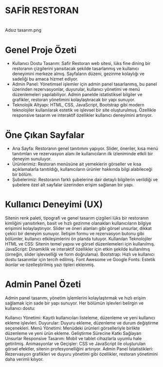 # SAFİR RESTORAN
#


Adsız tasarım.png
# Genel Proje Özeti
- Kullanıcı Dostu Tasarım: Safir Restoran web sitesi, lüks fine dining bir restoranın çizgilerini yansıtacak şekilde tasarlanmış ve kullanıcı deneyimini merkeze almış. Sayfaların düzeni, gezinme kolaylığı ve sadeliği bu amaca hizmet ediyor.
- Admin Panel: Yönetimsel işlemler için admin panel tasarlanmış, bu panel üzerinden rezervasyonlar, duyurular, kullanıcı yönetimi ve menü düzenlemeleri yapılabiliyor. Admin panelde istatistiksel bilgiler ve grafikler, restoran yönetimini kolaylaştıracak bir yapı sunuyor.
- Teknolojik Altyapı: HTML, CSS, JavaScript, Bootstrap gibi modern teknolojiler kullanılarak estetik ve işlevsel bir site oluşturulmuş. Özellikle responsive tasarım ve interaktif özellikler kullanıcı deneyimini artırıyor.

  
# Öne Çıkan Sayfalar
- Ana Sayfa: Restoranın genel tanıtımını yapıyor. Slider, öneriler, kısa menü tanıtımları ve rezervasyon alanı ile kullanıcıların ilk izleniminde etkili bir deneyim sunuluyor.
- Ürünlerimiz: Restoran menüsüne ait yemeklerin görseller ve kısa açıklamalarla tanıtıldığı, kullanıcıların ürünler hakkında bilgi alabileceği bir bölüm.
- Şubelerimiz: Restoranın farklı şubelerine dair detaylı bilgilerin verildiği ve şubelere özel alt sayfalar üzerinden erişim sağlanan bir yapı.

  
# Kullanıcı Deneyimi (UX)
Sitenin renk paleti, tipografi ve genel tasarım çizgileri lüks bir restoranın kimliğini yansıtırken, basit ve hızlı gezinme olanakları kullanıcıların bilgiye erişimini kolaylaştırıyor.
Slider ve öneri alanları gibi görsel unsurlar, dikkat çekici bir deneyim sunuyor.
İletişim formu ve rezervasyon butonu gibi bölümler, kullanıcı etkileşimlerini ön planda tutuyor.
Kullanılan Teknolojiler
HTML ve CSS: Sitenin temel yapısı ve görsel düzenlemeleri için kullanılmış.
JavaScript: Dinamiklik ve interaktif özellikler için etkin şekilde kullanılmış (örneğin, slider işlevselliği ve form doğrulama).
Bootstrap: Hızlı ve kullanıcı dostu tasarımlar için tercih edilmiş.
Font Awesome ve Google Fonts: Estetik ikonlar ve özelleştirilmiş yazı tipleri eklenmiş.

# Admin Panel Özeti
Admin panel tasarımı, yönetim işlemlerini kolaylaştırmak ve hızlı erişim sağlamak için sade bir yapı sunuyor. Her bölümün işlevleri belirgin ve kullanıcı dostu:

Kullanıcı Yönetimi: Kayıtlı kullanıcıları listeleme, düzenleme ve yeni kullanıcı ekleme işlevleri.
Duyurular: Duyuru ekleme, düzenleme ve durum değiştirme seçenekleri.
Menü Yönetimi: Menüdeki ürünleri görselleriyle birlikte düzenleme ve yeni ürün ekleme.
Geliştirme Sürecine Katkı Sağlayan Unsurlar
Responsive Tasarım: Mobil ve tablet cihazlarla uyumlu hale getirilmiş.
Animasyonlar ve Geçişler: CSS ve JavaScript ile oluşturulan görsel efektler, sitenin profesyonelliğini artırıyor.
Admin Panel İstatistikleri: Rezervasyon grafikleri ve duyuru yönetimi gibi özellikler, restoran yönetimini daha verimli kılıyor.
